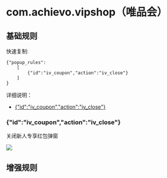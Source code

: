 # com.achievo.vipshop（唯品会）

## 基础规则

快速复制:
```
{"popup_rules":
    [
        {"id":"iv_coupon","action":"iv_close"}
    ]
}
```
详细说明：
- [{"id":"iv_coupon","action":"iv_close"}](#idiv_couponactioniv_close)

### {"id":"iv_coupon","action":"iv_close"}
关闭新人专享红包弹窗

![](./assets/新人专享红包弹窗.jpg)


## 增强规则
